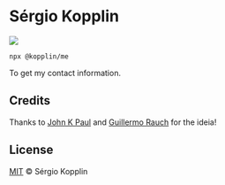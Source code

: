 # Sérgio Kopplin

![](https://raw.githubusercontent.com/sergiokopplin/tools/main/packages/me/kopplin.gif)

```console
npx @kopplin/me
```

To get my contact information.

## Credits

Thanks to [John K Paul](https://github.com/johnkpaul/johnkpaul) and [Guillermo Rauch](https://github.com/rauchg/rauchg) for the ideia!

## License

[MIT](https://github.com/sergiokopplin/licenses/blob/master/MIT-LICENSE.md) &copy; Sérgio Kopplin
